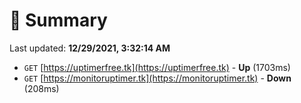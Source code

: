 # 📖 Summary
Last updated: **12/29/2021, 3:32:14 AM**

- `GET` [https://uptimerfree.tk](https://uptimerfree.tk) - **Up** (1703ms)
- `GET` [https://monitoruptimer.tk](https://monitoruptimer.tk) - **Down** (208ms)
